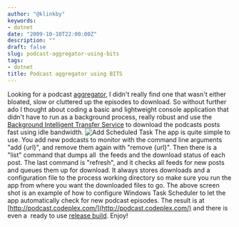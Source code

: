 ```yaml
---
author: "@klinkby"
keywords:
- dotnet
date: "2009-10-10T22:00:00Z"
description: ""
draft: false
slug: podcast-aggregator-using-bits
tags:
- dotnet
title: Podcast aggregator using BITS
---
```



Looking for a podcast [aggregator](http://en.wikipedia.org/wiki/Aggregator "Wikipedia: Aggregator"), I didn't really find one that wasn't either bloated, slow or cluttered up the episodes to download. So without further ado I thought about coding a basic and lightweight console application that didn't have to run as a background process, really robust and use the [ Background Intelligent Transfer Service](http://en.wikipedia.org/wiki/Background_Intelligent_Transfer_Service "Wikipedia: BITS") to download the podcasts posts fast using idle bandwidth. ![Add Scheduled Task](http://static.getya.net/013/images/addtask.jpg "Add Scheduled Task") The app is quite simple to use. You add new podcasts to monitor with the command line arguments "add {url}", and remove them again with "remove {url}". Then there is a "list" command that dumps all  the feeds and the download status of each post. The last command is "refresh", and it checks all feeds for new posts and queues them up for download. It always stores downloads and a configuration file to the process working directory so make sure you run the app from where you want the downloaded files to go. The above screen shot is an example of how to configure Windows Task Scheduler to let the app automatically check for new podcast episodes. The result is at [http://podcast.codeplex.com/](http://podcast.codeplex.com/) and there is even a  ready to use [ release build](http://podcast.codeplex.com/Release/ProjectReleases.aspx?ReleaseId=34287#DownloadId=87225 "Download zip"). Enjoy!

